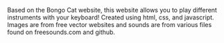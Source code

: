 Based on the Bongo Cat website, this website allows you to play different instruments with your keyboard! 
Created using html, css, and javascript. Images are from free vector websites and sounds are from various 
files found on freesounds.com and github.
